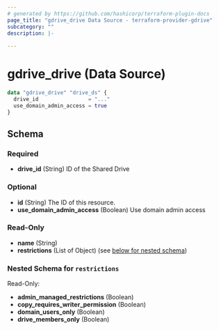 ```yaml
---
# generated by https://github.com/hashicorp/terraform-plugin-docs
page_title: "gdrive_drive Data Source - terraform-provider-gdrive"
subcategory: ""
description: |-
  
---
```


# gdrive_drive (Data Source)

```terraform
data "gdrive_drive" "drive_ds" {
  drive_id                = "..."
  use_domain_admin_access = true
}
```

<!-- schema generated by tfplugindocs -->
## Schema

### Required

- **drive_id** (String) ID of the Shared Drive

### Optional

- **id** (String) The ID of this resource.
- **use_domain_admin_access** (Boolean) Use domain admin access

### Read-Only

- **name** (String)
- **restrictions** (List of Object) (see [below for nested schema](#nestedatt--restrictions))

<a id="nestedatt--restrictions"></a>
### Nested Schema for `restrictions`

Read-Only:

- **admin_managed_restrictions** (Boolean)
- **copy_requires_writer_permission** (Boolean)
- **domain_users_only** (Boolean)
- **drive_members_only** (Boolean)


